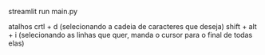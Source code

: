 streamlit run main.py

atalhos
    crtl + d (selecionando a cadeia de caracteres que deseja)
    shift + alt + i (selecionando as linhas que quer, manda o   cursor para o final de todas elas)